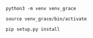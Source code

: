 

```
python3 -m venv venv_grace
```

```
source venv_grace/bin/activate
```


```
pip setup.py install
```


